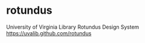 # rotundus
University of Virginia Library Rotundus Design System https://uvalib.github.com/rotundus
